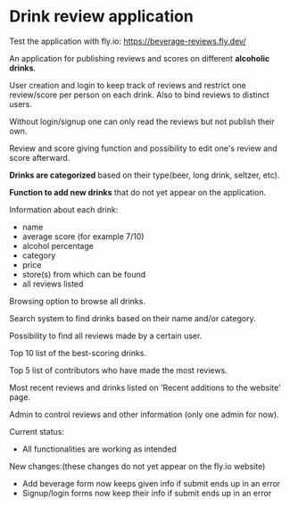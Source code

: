 # Drink review application
Test the application with fly.io:
https://beverage-reviews.fly.dev/

An application for publishing reviews and scores on different **alcoholic drinks**.

User creation and login to keep track of reviews and restrict one review/score per person on each drink. Also to bind reviews to distinct users.

Without login/signup one can only read the reviews but not publish their own.

Review and score giving function and possibility to edit one's review and score afterward.

**Drinks are categorized** based on their type(beer, long drink, seltzer, etc).

**Function to add new drinks** that do not yet appear on the application.

Information about each drink: 
- name
- average score (for example 7/10)
- alcohol percentage
- category
- price
- store(s) from which can be found
- all reviews listed

Browsing option to browse all drinks.

Search system to find drinks based on their name and/or category.

Possibility to find all reviews made by a certain user.

Top 10 list of the best-scoring drinks.

Top 5 list of contributors who have made the most reviews.

Most recent reviews and drinks listed on 'Recent additions to the website' page.

Admin to control reviews and other information (only one admin for now).


Current status:
- All functionalities are working as intended

New changes:(these changes do not yet appear on the fly.io website)
- Add beverage form now keeps given info if submit ends up in an error
- Signup/login forms now keep their info if submit ends up in an error


